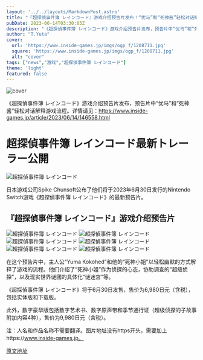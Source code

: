 ```yaml
---
layout: '../../layouts/MarkdownPost.astro'
title: "『超探偵事件簿 レインコード』游戏介绍预告片发布！“优马”和“死神酱”轻松对话解释游戏流程"
pubDate: 2023-06-14T03:30:03Z
description: "《超探偵事件簿 レインコード》游戏介绍预告片发布，预告片中“优马”和“死神酱”轻松对话解释游戏流程。"
author: "T.Yuta"
cover:
  url: 'https://www.inside-games.jp/imgs/ogp_f/1208711.jpg'
  square: 'https://www.inside-games.jp/imgs/ogp_f/1208711.jpg'
  alt: "cover"
tags: ["news","游戏","超探偵事件簿 レインコード"]
theme: 'light'
featured: false
---
```


![cover](https://www.inside-games.jp/imgs/ogp_f/1208711.jpg)

《超探偵事件簿 レインコード》游戏介绍预告片发布，预告片中“优马”和“死神酱”轻松对话解释游戏流程。详情请见：<https://www.inside-games.jp/article/2023/06/14/146558.html>

# 超探偵事件簿 レインコード最新トレーラー公開

![超探偵事件簿 レインコード](https://www.inside-games.jp/imgs/zoom/1208711.jpg)

日本游戏公司Spike Chunsoft公布了他们将于2023年6月30日发行的Nintendo Switch游戏《超探偵事件簿 レインコード》的最新预告片。

## 『超探偵事件簿 レインコード』游戏介绍预告片

![超探偵事件簿 レインコード](https://www.inside-games.jp/imgs/zoom/1208710.jpg)
![超探偵事件簿 レインコード](https://www.inside-games.jp/imgs/zoom/1208712.jpg)
![超探偵事件簿 レインコード](https://www.inside-games.jp/imgs/zoom/1208713.jpg)
![超探偵事件簿 レインコード](https://www.inside-games.jp/imgs/zoom/1208714.jpg)
![超探偵事件簿 レインコード](https://www.inside-games.jp/imgs/zoom/1208715.jpg)
![超探偵事件簿 レインコード](https://www.inside-games.jp/imgs/zoom/1208716.jpg)

在这个预告片中，主人公“Yuma Kokohed”和他的“死神小姐”以轻松幽默的方式解释了游戏的流程。他们介绍了“死神小姐”作为侦探的心态，协助调查的“超级侦探”，以及现实世界谜团的具体化“谜迷宫”等。

《超探偵事件簿 レインコード》将于6月30日发售，售价为6,980日元（含税），包括实体版和下载版。

此外，数字豪华版包括数字艺术书、数字原声带和季节通行证（超级侦探的子故事附加内容4种），售价为9,980日元（含税）。

注：人名和作品名称不需要翻译。图片地址没有https开头，需要加上https://www.inside-games.jp。

  [原文地址](https://www.inside-games.jp/article/2023/06/14/146558.html)